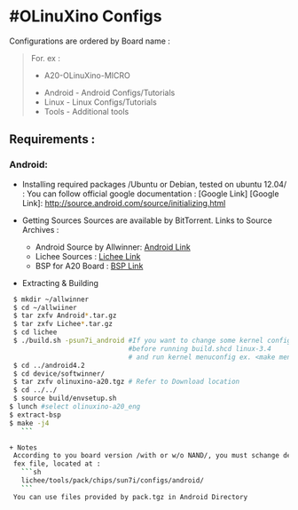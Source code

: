 #OLinuXino Configs  
=======================

 Configurations are ordered by Board name :
 > For. ex :   
 > * A20-OLinuXino-MICRO
 >  + Android - Android Configs/Tutorials
 >  + Linux   - Linux Configs/Tutorials 
 >  + Tools   - Additional tools 

## Requirements :
### Android:  
+ Installing required packages /Ubuntu or Debian, tested on ubuntu 12.04/ :
  You can follow official google documentation : [Google Link]
  [Google Link]: <http://source.android.com/source/initializing.html> 
			  

+  Getting Sources
      Sources are available by BitTorrent. Links to Source Archives :  
      + Android Source by Allwinner: [Android Link]
      + Lichee Sources             : [Lichee Link]  
      + BSP for A20 Board          : [BSP Link]         


  [Android Link]: <https://www.olimex.com/wiki/images/f/fd/Android4.2-v3.0.torrent>    
  [Lichee Link]: <https://www.olimex.com/wiki/images/0/0c/Lichee-v3.0.torrent>
  [BSP Link]: <https://github.com/hehopmajieh/olinuxino_configs/raw/master/A20-OLinuXino-MICRO/Android/olinuxino-a20.tgz>

+ Extracting & Building
 ```bash
  $ mkdir ~/allwinner
  $ cd ~/allwiiner
  $ tar zxfv Android*.tar.gz
  $ tar zxfv Lichee*.tar.gz
  $ cd lichee
  $ ./build.sh -psun7i_android #If you want to change some kernel config options 
                               #before running build.shcd linux-3.4 
                               # and run kernel menuconfig ex. <make menuconfig>
  $ cd ../android4.2
  $ cd device/softwinner/ 
  $ tar zxfv olinuxino-a20.tgz # Refer to Download location
  $ cd ../../
  $ source build/envsetup.sh
$ lunch #select olinuxino-a20_eng
$ extract-bsp
$ make -j4                              
    ```

+ Notes
  According to you board version /with or w/o NAND/, you must schange default 
  fex file, located at :
    ```sh
    lichee/tools/pack/chips/sun7i/configs/android/
    ```
  You can use files provided by pack.tgz in Android Directory
  
